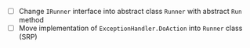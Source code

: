 
- [ ] Change `IRunner` interface into abstract class `Runner` with abstract `Run` method
- [ ] Move implementation of `ExceptionHandler.DoAction` into `Runner` class (SRP)
